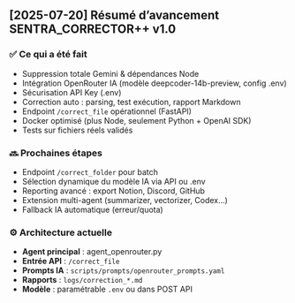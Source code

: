 ## [2025-07-20] Résumé d’avancement SENTRA_CORRECTOR++ v1.0

### ✅ Ce qui a été fait
- Suppression totale Gemini & dépendances Node
- Intégration OpenRouter IA (modèle deepcoder-14b-preview, config .env)
- Sécurisation API Key (.env)
- Correction auto : parsing, test exécution, rapport Markdown
- Endpoint `/correct_file` opérationnel (FastAPI)
- Docker optimisé (plus Node, seulement Python + OpenAI SDK)
- Tests sur fichiers réels validés

### 🔜 Prochaines étapes
- Endpoint `/correct_folder` pour batch
- Sélection dynamique du modèle IA via API ou .env
- Reporting avancé : export Notion, Discord, GitHub
- Extension multi-agent (summarizer, vectorizer, Codex…)
- Fallback IA automatique (erreur/quota)

### ⚙️ Architecture actuelle
- **Agent principal** : agent_openrouter.py
- **Entrée API** : `/correct_file`
- **Prompts IA** : `scripts/prompts/openrouter_prompts.yaml`
- **Rapports** : `logs/correction_*.md`
- **Modèle** : paramétrable `.env` ou dans POST API

